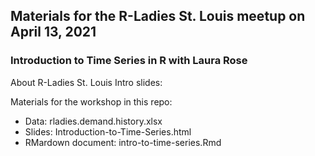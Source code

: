 ## Materials for the R-Ladies St. Louis meetup on April 13, 2021

### Introduction to Time Series in R with Laura Rose

About R-Ladies St. Louis Intro slides: 

Materials for the workshop in this repo:
- Data: rladies.demand.history.xlsx  
- Slides: Introduction-to-Time-Series.html  
- RMardown document: intro-to-time-series.Rmd  


